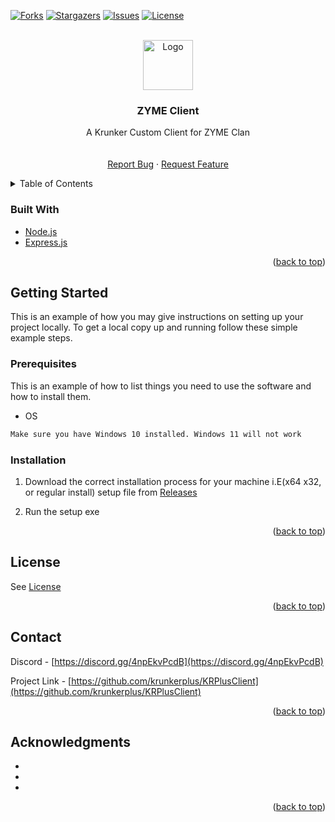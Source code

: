 <div id="top"></div>



<!-- PROJECT SHIELDS -->
[![Forks][forks-shield]][forks-url]
[![Stargazers][stars-shield]][stars-url]
[![Issues][issues-shield]][issues-url]
[![License][license-shield]][license-url]




<!-- PROJECT LOGO -->
<br />
<div align="center">
  <a href="https://github.com/krunkerplus/KRPlusClient">
    <img src="images/icon.png" alt="Logo" width="80" height="80">
  </a>

<h3 align="center">ZYME Client</h3>

  <p align="center">
    A Krunker Custom Client for ZYME Clan
    <br />
    <br />
    <br />
    <a href="https://github.com/krunkerplus/KRPlusClient/issues">Report Bug</a>
    ·
    <a href="https://github.com/krunkerplus/KRPlusClient/issues">Request Feature</a>
  </p>
</div>



<!-- TABLE OF CONTENTS -->
<details>
  <summary>Table of Contents</summary>
  <ol>
        <li><a href="#built-with">Built With</a></li>
      </ul>
    </li>
    <li>
      <a href="#getting-started">Getting Started</a>
      <ul>
        <li><a href="#prerequisites">Prerequisites</a></li>
        <li><a href="#installation">Installation</a></li>
      </ul>
    </li>
    <li><a href="#contributing">Contributing</a></li>
    <li><a href="#license">License</a></li>
    <li><a href="#contact">Contact</a></li>
    <li><a href="#acknowledgments">Acknowledgments</a></li>
  </ol>
</details>




### Built With

* [Node.js](https://nodejs.org)
* [Express.js](https://expressjs.com)


<p align="right">(<a href="#top">back to top</a>)</p>



<!-- GETTING STARTED -->
## Getting Started

This is an example of how you may give instructions on setting up your project locally.
To get a local copy up and running follow these simple example steps.

### Prerequisites

This is an example of how to list things you need to use the software and how to install them.
* OS
```sh
Make sure you have Windows 10 installed. Windows 11 will not work
```

### Installation

1. Download the correct installation process for your machine i.E(x64 x32, or regular install) setup file from [Releases](https://github.com/krunkerplus/KRPlusClient/releases)

2. Run the setup exe


<p align="right">(<a href="#top">back to top</a>)</p>



<!-- LICENSE -->
## License

See [License](https://github.com/krunkerplus/KRPlusClient/blob/5cd2e75f3e1ec7a48371297aa740905e59f4d7e2/LICENSE)

<p align="right">(<a href="#top">back to top</a>)</p>



<!-- CONTACT -->
## Contact

Discord - [https://discord.gg/4npEkvPcdB](https://discord.gg/4npEkvPcdB)

Project Link - [https://github.com/krunkerplus/KRPlusClient](https://github.com/krunkerplus/KRPlusClient)

<p align="right">(<a href="#top">back to top</a>)</p>



<!-- ACKNOWLEDGMENTS -->
## Acknowledgments

* []()
* []()
* []()

<p align="right">(<a href="#top">back to top</a>)</p>



<!-- MARKDOWN LINKS & IMAGES -->
[contributors-shield]: https://img.shields.io/github/contributors/krunkerplus/KRPlusClient.svg?style=for-the-badge
[contributors-url]: https://github.com/krunkerplus/KRPlusClient/graphs/contributors
[forks-shield]: https://img.shields.io/github/forks/krunkerplus/KRPlusClient.svg?style=for-the-badge
[forks-url]: https://github.com/krunkerplus/KRPlusClient/network/members
[stars-shield]: https://img.shields.io/github/stars/krunkerplus/KRPlusClient.svg?style=for-the-badge
[stars-url]: https://github.com/krunkerplus/KRPlusClient/stargazers
[issues-shield]: https://img.shields.io/github/issues/krunkerplus/KRPlusClient.svg?style=for-the-badge
[issues-url]: https://github.com/krunkerplus/KRPlusClient/issues
[license-shield]: https://img.shields.io/github/license/krunkerplus/KRPlusClient.svg?style=for-the-badge
[license-url]: https://github.com/krunkerplus/KRPlusClient/blob/b7870f555e191e55e1d6c4c5e9483be60ca52807/LICENSE